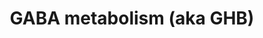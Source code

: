 ---
annotations:
- id: PW:0000407
  parent: classic metabolic pathway
  type: Pathway Ontology
  value: neurotransmitter metabolic pathway
- id: DOID:0060176
  parent: genetic disease
  type: Disease Ontology
  value: gamma-amino butyric acid metabolism disorder
- id: CL:0000127
  parent: animal cell
  type: Cell Type Ontology
  value: astrocyte
- id: DOID:0060175
  parent: genetic disease
  type: Disease Ontology
  value: succinic semialdehyde dehydrogenase deficiency
- id: DOID:0060174
  parent: genetic disease
  type: Disease Ontology
  value: GABA aminotransferase deficiency
- id: PW:0000412
  parent: classic metabolic pathway
  type: Pathway Ontology
  value: gamma-aminobutyric acid metabolic pathway
- id: PW:0001229
  parent: classic metabolic pathway
  type: Pathway Ontology
  value: xenobiotic metabolic pathway
authors:
- DeSl
- Egonw
- Yasminomar
- Finterly
- Fehrhart
- Eweitz
citedin: ''
communities:
- IEM
- ONTOX
- RareDiseases
description: 'Gamma-Hydroxybutyric acid (GHB) is a naturally occurring neurotransmitter
  and a psychoactive drug. This compound is a precursor to GABA, glutamate, and glycine
  in certain brain areas, acts on the GHB receptor and is a weak agonist at the GABAB
  receptor. GHB has been used in a medical setting as a general anesthetic and as
  a treatment for cataplexy, narcolepsy, and alcoholism. It is also used illegally
  as an intoxicant, to try to increase athletic performance, and as a date rape drug.
  GHB is also produced as a result of fermentation, and is found in small quantities
  in some beers and wines, beef and small citrus fruits. Succinic semialdehyde dehydrogenase
  deficiency is a disease that causes GHB to accumulate in the blood.  Part of this
  pathway was inspired by Edition 5, Chapter 24 (Fig.24.2) of the book of Blau (ISBN
  9783030677268) (Ed.4 Chapter 5, Fig. 5.3). '
last-edited: 2025-03-06
ndex: 73c5ed6e-8b69-11eb-9e72-0ac135e8bacf
organisms:
- Homo sapiens
redirect_from:
- /index.php/Pathway:WP4157
- /instance/WP4157
- /instance/WP4157_r137581
revision: r137581
schema-jsonld:
- '@context': https://schema.org/
  '@id': https://wikipathways.github.io/pathways/WP4157.html
  '@type': Dataset
  creator:
    '@type': Organization
    name: WikiPathways
  description: 'Gamma-Hydroxybutyric acid (GHB) is a naturally occurring neurotransmitter
    and a psychoactive drug. This compound is a precursor to GABA, glutamate, and
    glycine in certain brain areas, acts on the GHB receptor and is a weak agonist
    at the GABAB receptor. GHB has been used in a medical setting as a general anesthetic
    and as a treatment for cataplexy, narcolepsy, and alcoholism. It is also used
    illegally as an intoxicant, to try to increase athletic performance, and as a
    date rape drug. GHB is also produced as a result of fermentation, and is found
    in small quantities in some beers and wines, beef and small citrus fruits. Succinic
    semialdehyde dehydrogenase deficiency is a disease that causes GHB to accumulate
    in the blood.  Part of this pathway was inspired by Edition 5, Chapter 24 (Fig.24.2)
    of the book of Blau (ISBN 9783030677268) (Ed.4 Chapter 5, Fig. 5.3). '
  keywords:
  - '1,4-butanediol '
  - 2-ketoglutarate
  - 2-oxo-4-hydroxybutanoic
  - 3,4-dihydroxybutyric acid
  - 3-hydroxypropionic
  - 3-oxo-4-hydroxybutanoic
  - 3-oxo-4-hydroxybutyric acid
  - 4,5-dihydroxyhexanoic acid
  - 4,5-dihydroxyhexanoic acid lactone
  - 4-butyrolactone
  - 4-hydroxybutyraldehyde
  - 4-hydroxybutyric acid
  - ADH
  - ALDH
  - Alpha-ketoglutarate
  - Beta-alanine
  - D-2-hydroxyglutarate
  - D-2-hydroxyglutarate transhydrogenase
  - D-2-hydroxyglutaric acid
  - GABAT
  - GAD
  - GAD1
  - GAD2
  - GHB dehydro-genase
  - GLS (kidney)
  - GLS2 (liver)
  - Gamma-aminobutanoic acid (GABA)
  - Gamma-hydroxybutyric acid (GHB)
  - Glutamic acid
  - Glutaminase
  - Glutamine
  - Glycolic acid
  - Homocarnosinase/carnosinase
  - Homocarnosine
  - Lactamase
  - MAOB
  - Malonic semialdehyde
  - N-acetyl gamma-aminobutyraldehyde
  - N-acetyl gamma-aminobutyrate
  - N-acetylputrescine
  - PLP
  - Putrescine
  - SSA reductase
  - SSADH
  - Serum paraoxonase/lactonase 3
  - Serum paraoxonase/lactonase 3 (a)
  - Serum paraoxonase/lactonase 3 (b)
  - 'Serum paraoxonase/lactonase 3 (c) '
  - 'Succinic semialdehyde '
  - Uracil
  - succinic acid
  license: CC0
  name: GABA metabolism (aka GHB)
seo: CreativeWork
title: GABA metabolism (aka GHB)
wpid: WP4157
---